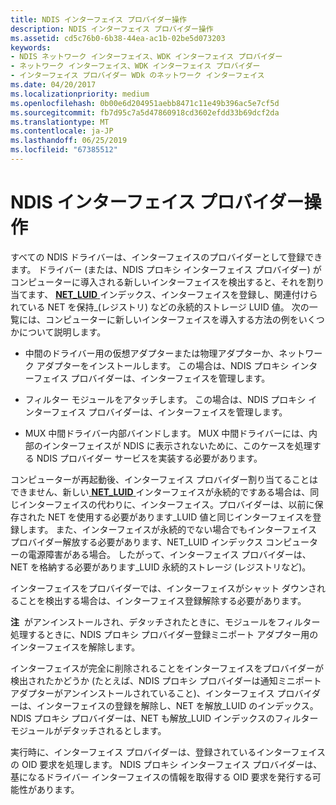 ```yaml
---
title: NDIS インターフェイス プロバイダー操作
description: NDIS インターフェイス プロバイダー操作
ms.assetid: cd5c76b0-6b38-44ea-ac1b-02be5d073203
keywords:
- NDIS ネットワーク インターフェイス、WDK インターフェイス プロバイダー
- ネットワーク インターフェイス、WDK インターフェイス プロバイダー
- インターフェイス プロバイダー WDk のネットワーク インターフェイス
ms.date: 04/20/2017
ms.localizationpriority: medium
ms.openlocfilehash: 0b00e6d204951aebb8471c11e49b396ac5e7cf5d
ms.sourcegitcommit: fb7d95c7a5d47860918cd3602efdd33b69dcf2da
ms.translationtype: MT
ms.contentlocale: ja-JP
ms.lasthandoff: 06/25/2019
ms.locfileid: "67385512"
---
```

# <a name="ndis-interface-provider-operations"></a>NDIS インターフェイス プロバイダー操作





すべての NDIS ドライバーは、インターフェイスのプロバイダーとして登録できます。 ドライバー (または、NDIS プロキシ インターフェイス プロバイダー) がコンピューターに導入される新しいインターフェイスを検出すると、それを割り当てます、 [ **NET\_LUID** ](https://docs.microsoft.com/windows/desktop/api/ifdef/ns-ifdef-net_luid_lh)インデックス、インターフェイスを登録し、関連付けられている NET を保持\_(レジストリ) などの永続的ストレージ LUID 値。 次の一覧には、コンピューターに新しいインターフェイスを導入する方法の例をいくつかについて説明します。

-   中間のドライバー用の仮想アダプターまたは物理アダプターか、ネットワーク アダプターをインストールします。 この場合は、NDIS プロキシ インターフェイス プロバイダーは、インターフェイスを管理します。

-   フィルター モジュールをアタッチします。 この場合は、NDIS プロキシ インターフェイス プロバイダーは、インターフェイスを管理します。

-   MUX 中間ドライバー内部バインドします。 MUX 中間ドライバーには、内部のインターフェイスが NDIS に表示されないために、このケースを処理する NDIS プロバイダー サービスを実装する必要があります。

コンピューターが再起動後、インターフェイス プロバイダー割り当てることはできません、新しい[ **NET\_LUID** ](https://docs.microsoft.com/windows/desktop/api/ifdef/ns-ifdef-net_luid_lh)インターフェイスが永続的ですある場合は、同じインターフェイスの代わりに、インターフェイス。プロバイダーは、以前に保存された NET を使用する必要があります\_LUID 値と同じインターフェイスを登録します。 また、インターフェイスが永続的でない場合でもインターフェイス プロバイダー解放する必要があります、NET\_LUID インデックス コンピューターの電源障害がある場合。 したがって、インターフェイス プロバイダーは、NET を格納する必要があります\_LUID 永続的ストレージ (レジストリなど)。

インターフェイスをプロバイダーでは、インターフェイスがシャット ダウンされることを検出する場合は、インターフェイス登録解除する必要があります。

**注**  がアンインストールされ、デタッチされたときに、モジュールをフィルター処理するときに、NDIS プロキシ プロバイダー登録ミニポート アダプター用のインターフェイスを解除します。

 

インターフェイスが完全に削除されることをインターフェイスをプロバイダーが検出されたかどうか (たとえば、NDIS プロキシ プロバイダーは通知ミニポート アダプターがアンインストールされていること)、インターフェイス プロバイダーは、インターフェイスの登録を解除し、NET を解放\_LUID のインデックス。 NDIS プロキシ プロバイダーは、NET も解放\_LUID インデックスのフィルター モジュールがデタッチされるとします。

実行時に、インターフェイス プロバイダーは、登録されているインターフェイスの OID 要求を処理します。 NDIS プロキシ インターフェイス プロバイダーは、基になるドライバー インターフェイスの情報を取得する OID 要求を発行する可能性があります。

 

 





